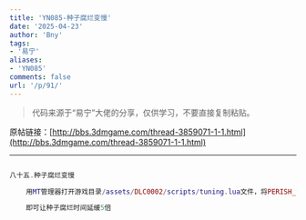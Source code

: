 ```yaml
---
title: 'YN085-种子腐烂变慢'
date: '2025-04-23'
author: 'Bny'
tags:
- '易宁'
aliases:
- 'YN085'
comments: false
url: '/p/91/'
---
```


> 代码来源于“易宁”大佬的分享，仅供学习，不要直接复制粘贴。

原帖链接：[http://bbs.3dmgame.com/thread-3859071-1-1.html](http://bbs.3dmgame.com/thread-3859071-1-1.html)

---

```lua  

八十五.种子腐烂变慢

	用MT管理器打开游戏目录/assets/DLC0002/scripts/tuning.lua文件，将PERISH_SUPERSLOW = 40*total_day_time*perish_warp,替换为PERISH_SUPERSLOW = 200*total_day_time*perish_warp,

	即可让种子腐烂时间延缓5倍

```  

